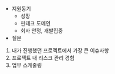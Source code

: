 - 지원동기
  - 성장
  - 핀테크 도메인
  - 회사 안정, 개발집중
- 질문
1. 내가 진행했던 프로젝트에서 가장 큰 이슈사항
2. 프로젝트 내 리스크 관리 경험
3. 업무 스케줄링